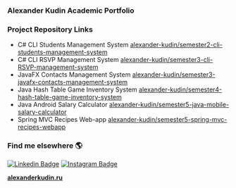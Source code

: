 ### Alexander Kudin Academic Portfolio


### Project Repository Links
<!-- POST-LIST:START -->
- C# CLI Students Management System [alexander-kudin/semester2-cli-students-management-system](https://github.com/alexander-kudin/semester2-cli-students-management-system)
- C# CLI RSVP Management System [alexander-kudin/semester3-cli-RSVP-management-system](https://github.com/alexander-kudin/semester3-cli-RSVP-management-system)
- JavaFX Contacts Management System [alexander-kudin/semester3-javafx-contacts-management-system](https://github.com/alexander-kudin/semester3-javafx-contacts-management-system)
- Java Hash Table Game Inventory System [alexander-kudin/semester4-hash-table-game-inventory-system](https://github.com/alexander-kudin/semester4-hash-table-game-inventory-system)
- Java Android Salary Calculator [alexander-kudin/semester5-java-mobile-salary-calculator](https://github.com/alexander-kudin/semester5-java-mobile-salary-calculator)
- Spring MVC Recipes Web-app [alexander-kudin/semester5-spring-mvc-recipes-webapp](https://github.com/alexander-kudin/semester5-spring-mvc-recipes-webapp)
<!-- POST-LIST:END -->

### Find me elsewhere 🌎

[![Linkedin Badge](https://img.shields.io/badge/-LinkedIn-blue?style=flat-square&logo=Linkedin&logoColor=white&link=https://www.linkedin.com/in/alexanderkudin/)](https://www.linkedin.com/in/alexanderkudin/)  [![Instagram Badge](https://img.shields.io/badge/Instagram-blue?style=flat-square&logo=instagram&logoColor=white)](https://www.instagram.com/imalexanderkudin/)


**[alexanderkudin.ru](http://alexanderkudin.ru)**

[website]: http://alexanderkudin.ru
[instagram]: https://www.instagram.com/imalexanderkudin/
[linkedin]: https://www.linkedin.com/in/alexanderkudin/
